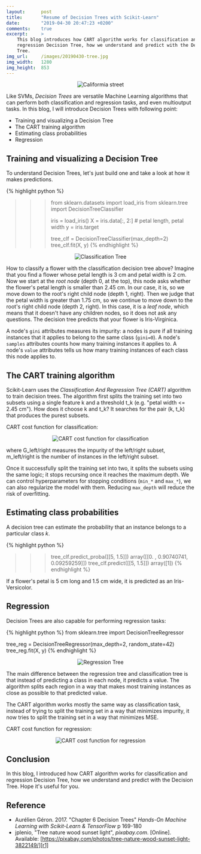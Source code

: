 ```yaml
---
layout:      post
title:       "Resume of Decision Trees with Scikit-Learn"
date:        "2019-04-30 20:47:23 +0200"
comments:    true
excerpt:     >
    This blog introduces how CART algorithm works for classification and
    regression Decision Tree, how we understand and predict with the Decision
    Tree.
img_url:     /images/20190430-tree.jpg
img_width:   1280
img_height:  853
---
```


<p align="center">
  <img alt="Califormia street"
  src="{{ site.baseurl }}/images/20190430-tree.jpg"/>
</p>

Like SVMs, _Decision Trees_ are versatile Machine Learning algorithms that can
perform both classification and regression tasks, and even multioutput tasks.
In this blog, I will introduce Decision Trees with following point:
- Training and visualizing a Decision Tree
- The CART training algorithm
- Estimating class probabilities
- Regression

## Training and visualizing a Decision Tree
To understand Decision Trees, let's just build one and take a look at how it
makes predictions.

{% highlight python %}
>>> from sklearn.datasets import load_iris
>>> from sklearn.tree import DecisionTreeClassifier
>>>
>>> iris = load_iris()
>>> X = iris.data[:, 2:] # petal length, petal width
>>> y = iris.target
>>>
>>> tree_clf = DecisionTreeClassifier(max_depth=2)
>>> tree_clf.fit(X, y)
{% endhighlight %}

<p align="center">
  <img alt="Classification Tree"
  src="{{ site.baseurl }}/images/20190430-iris-tree.png"/>
</p>

How to classify a flower with the classification decision tree above? Imagine
that you find a flower whose petal length is 3 cm and petal width is 2 cm. Now
we start at the _root node_ (depth 0, at the top), this node asks whether the
flower's petal length is smaller than 2.45 cm. In our case, it is, so we move
down to the root's right child node (depth 1, right). Then we judge that the
petal width is greater than 1.75 cm, so we continue to move down to the root's
right child node (depth 2, right). In this case, it is a _leaf node_, which
means that it doesn't have any children nodes, so it does not ask any
questions. The decision tree predicts that your flower is Iris-Virginica.

A node's `gini` attributes measures its impurity: a nodes is pure if all
training instances that it applies to belong to the same class (`gini=0`). A
node's `samples` attributes counts how many training instances it applies to. A
node's `value` attributes tells us how many training instances of each class
this node applies to.

## The CART training algorithm
Scikit-Learn uses the _Classification And Regression Tree (CART)_ algorithm to
train decision trees. The algorithm first splits the training set into two
subsets using a single feature k and a threshold t_k (e.g. "petal width <= 2.45
cm"). How does it choose k and t_k? It searches for the pair (k, t_k) that
produces the purest subsets.

CART cost function for classification:
<p align="center">
  <img alt="CART cost function for classification"
  src="{{ site.baseurl }}/images/20190430-cart-classification.png"/>
</p>

where G_left/right measures the impurity of the left/right subset, m_left/right
is the number of instances in the left/right subset.

Once it successfully split the training set into two, it splits the subsets
using the same logic; it stops recursing once it reaches the maximum depth. We
can control hyperparameters for stopping conditions (`min_*` and `max_*`), we
can also regularize the model with them. Reducing `max_depth` will reduce the
risk of overfitting.

## Estimating class probabilities
A decision tree can estimate the probability that an instance belongs to a
particular class _k_.

{% highlight python %}
>>> tree_clf.predict_proba([[5, 1.5]])
array([[0.        , 0.90740741, 0.09259259]])
>>> tree_clf.predict([[5, 1.5]])
array([1])
{% endhighlight %}

If a flower's petal is 5 cm long and 1.5 cm wide, it is predicted as an
Iris-Versicolor.

## Regression
Decision Trees are also capable for performing regression tasks:

{% highlight python %}
from sklearn.tree import DecisionTreeRegressor

tree_reg = DecisionTreeRegressor(max_depth=2, random_state=42)
tree_reg.fit(X, y)
{% endhighlight %}

<p align="center">
  <img alt="Regression Tree"
  src="{{ site.baseurl }}/images/20190430-regression-tree.png"/>
</p>

The main difference between the regression tree and classification tree is that
instead of predicting a class in each node, it predicts a value. The algorithm
splits each region in a way that makes most training instances as close as
possible to that predicted value.

The CART algorithm works mostly the same way as classification task, instead of
trying to split the training set in a way that minimizes impurity, it now tries
to split the training set in a way that minimizes MSE.

CART cost function for regression:
<p align="center">
  <img alt="CART cost function for regression"
  src="{{ site.baseurl }}/images/20190430-cart-regression.png"/>
</p>

## Conclusion
In this blog, I introduced how CART algorithm works for classification and
regression Decision Tree, how we understand and predict with the Decision Tree.
Hope it's useful for you.

## Reference
- Aurélien Géron. 2017. "Chapter 6 Decision Trees" _Hands-On Machine
Learning with Scikit-Learn & TensorFlow_ p 169-180
- jplenio, "Tree nature wood sunset light", _pixabay.com_. [Online]. Available: [https://pixabay.com/photos/tree-nature-wood-sunset-light-3822149/][r1]

[r1]: https://pixabay.com/photos/tree-nature-wood-sunset-light-3822149/

